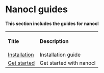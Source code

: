 # Nanocl guides

<strong>
This section includes the guides for nanocl
</strong>

<table>
  <tr>
    <th align="left">
      <p>Title</p>
    </th>
    <th align="left">
      <p>Description</p>
    </th>
  </tr>
  <tr>
    <td>
      <a href="./installation/">Installation</a>
    </td>
    <td>
      Installation guide
    </td>
  </tr>
  <tr>
    <td>
      <a href="./get-started/">Get started</a>
    </td>
    <td>
      Get started with nanocl
    </td>
  </tr>
</table>
